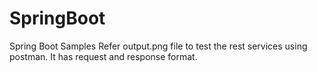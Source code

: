 # SpringBoot
Spring Boot Samples
Refer output.png file to test the rest services using postman. It has request and response format.
